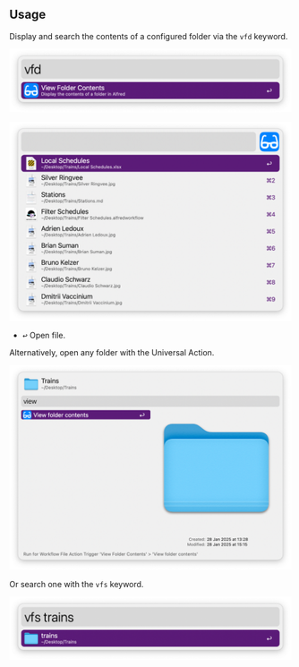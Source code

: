 ## Usage

Display and search the contents of a configured folder via the `vfd` keyword.

![Navigating to preset](images/vfd.png)

![Showing entries in folder](images/items.png)

* <kbd>↩</kbd> Open file.

Alternatively, open any folder with the Universal Action.

![Universal Action to view contents](images/ua.png)

Or search one with the `vfs` keyword.

![Searching folders](images/vfs.png)
